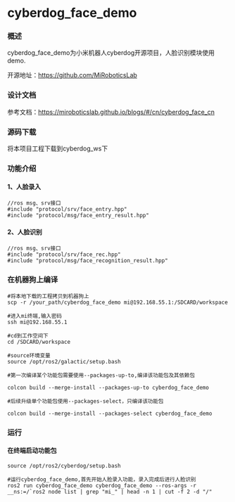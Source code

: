 # cyberdog_face_demo

### 概述

cyberdog_face_demo为小米机器人cyberdog开源项目，人脸识别模块使用demo.

开源地址：https://github.com/MiRoboticsLab

### 设计文档

参考文档：https://miroboticslab.github.io/blogs/#/cn/cyberdog_face_cn

### 源码下载

将本项目工程下载到cyberdog_ws下

### 功能介绍

#### 1、人脸录入

```
//ros msg、srv接口
#include "protocol/srv/face_entry.hpp"
#include "protocol/msg/face_entry_result.hpp"
```

#### 2、人脸识别

```
//ros msg、srv接口
#include "protocol/srv/face_rec.hpp"
#include "protocol/msg/face_recognition_result.hpp"
```

### 在机器狗上编译

```shell
#将本地下载的工程拷贝到机器狗上
scp -r /your_path/cyberdog_face_demo mi@192.168.55.1:/SDCARD/workspace

#进入mi终端,输入密码
ssh mi@192.168.55.1   

#cd到工作空间下
cd /SDCARD/workspace  

#source环境变量
source /opt/ros2/galactic/setup.bash    

#第一次编译某个功能包需要使用--packages-up-to,编译该功能包及其依赖包

colcon build --merge-install --packages-up-to cyberdog_face_demo

#后续升级单个功能包使用--packages-select，只编译该功能包

colcon build --merge-install --packages-select cyberdog_face_demo
```

### 运行
#### 在终端启动功能包

``` 
source /opt/ros2/cyberdog/setup.bash

#运行cyberdog_face_demo,首先开始人脸录入功能，录入完成后进行人脸识别
ros2 run cyberdog_face_demo cyberdog_face_demo --ros-args -r __ns:=/`ros2 node list | grep "mi_" | head -n 1 | cut -f 2 -d "/"

```